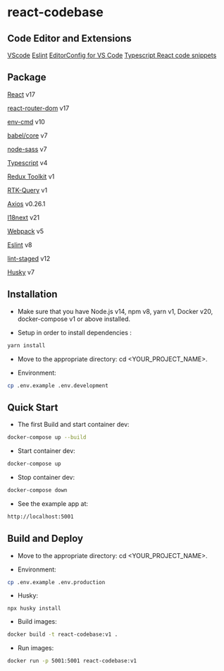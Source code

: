 # react-codebase

## Code Editor and Extensions
[VScode](https://code.visualstudio.com/)
[Eslint](https://marketplace.visualstudio.com/items?itemName=dbaeumer.vscode-eslint)
[EditorConfig for VS Code](https://marketplace.visualstudio.com/items?itemName=EditorConfig.EditorConfig)
[Typescript React code snippets](https://marketplace.visualstudio.com/items?itemName=infeng.vscode-react-typescript)

## Package
[React](https://17.reactjs.org/) v17

[react-router-dom](https://reactrouter.com/docs/en/v6/getting-started/overview) v17

[env-cmd](https://github.com/toddbluhm/env-cmd) v10

[babel/core](https://babel.dev/docs/en/babel-core) v7

[node-sass](https://github.com/sass/node-sass) v7

[Typescript](https://www.typescriptlang.org/) v4

[Redux Toolkit](https://redux-toolkit.js.org/) v1

[RTK-Query](https://redux-toolkit.js.org/rtk-query/overview) v1

[Axios](https://axios-http.com/) v0.26.1

[I18next](https://www.i18next.com/) v21

[Webpack](https://webpack.js.org/) v5

[Eslint](https://eslint.org/) v8

[lint-staged](https://github.com/okonet/lint-staged/) v12

[Husky](https://typicode.github.io/husky/#) v7


## Installation
- Make sure that you have Node.js v14, npm v8, yarn v1, Docker v20, docker-compose v1 or above installed.

- Setup in order to install dependencies :
```bash
yarn install
```

- Move to the appropriate directory: cd <YOUR_PROJECT_NAME>.

- Environment:
```bash
cp .env.example .env.development
```

## Quick Start

- The first Build and start container dev:
```bash
docker-compose up --build
```

- Start container dev:
```bash
docker-compose up
```

- Stop container dev:
```bash
docker-compose down
```

- See the example app at:
```bash
http://localhost:5001
```

## Build and Deploy
- Move to the appropriate directory: cd <YOUR_PROJECT_NAME>.

- Environment:
```bash
cp .env.example .env.production
```
- Husky:
```
npx husky install
```

- Build images:
```bash
docker build -t react-codebase:v1 .
```

- Run images:
```bash
docker run -p 5001:5001 react-codebase:v1
```
